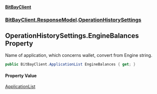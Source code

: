 #### [BitBayClient](./index.md 'index')
### [BitBayClient.ResponseModel](./BitBayClient-ResponseModel.md 'BitBayClient.ResponseModel').[OperationHistorySettings](./BitBayClient-ResponseModel-OperationHistorySettings.md 'BitBayClient.ResponseModel.OperationHistorySettings')
## OperationHistorySettings.EngineBalances Property
Name of application, which concerns wallet, convert from Engine string.  
```csharp
public BitBayClient.ApplicationList EngineBalances { get; }
```
#### Property Value
[ApplicationList](./BitBayClient-ApplicationList.md 'BitBayClient.ApplicationList')  
